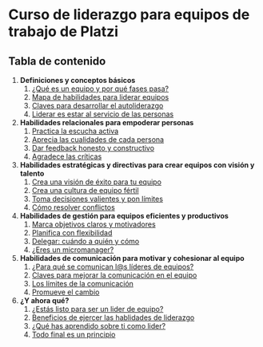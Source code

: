 # Curso de liderazgo para equipos de trabajo de Platzi

## Tabla de contenido

1. **Definiciones y conceptos básicos**
    1. [¿Qué es un equipo y por qué fases pasa?](/definiciones_y_conceptos_basicos/que_es_un_equipo_y_por_que_fases_pasas/que_es_un_equipo_y_por_que_fases_pasas.md)
    2. [Mapa de habilidades para liderar equipos](/definiciones_y_conceptos_basicos/mapa_de_habilidades_para_liderar_equipos/mapa_de_habilidades_para_liderar_equipos.md)
    3. [Claves para desarrollar el autoliderazgo](/definiciones_y_conceptos_basicos/claves_para_desarrollar_el_autoliderazgo/claves_para_desarrollar_el_autoliderazgo.md)
    4. [Liderar es estar al servicio de las personas](/definiciones_y_conceptos_basicos/liderar_es_estar_al_servicio_de_las_personas/liderar_es_estar_al_servicio_de_las_personas.md)
2. **Habilidades relacionales para empoderar personas**
    1. [Practica la escucha activa](/habilidades_relacionales_para_empoderar_personas/practica_la_escucha_activa/practica_la_escucha_activa.md)
    2. [Aprecia las cualidades de cada persona](/habilidades_relacionales_para_empoderar_personas/aprecia_las_cualidades_de_cada_persona/aprecia_las_cualidades_de_cada_persona.md)
    3. [Dar feedback honesto y constructivo](/habilidades_relacionales_para_empoderar_personas/dar_feedback_honesto_y_constructivo/dar_feedback_honesto_y_constructivo.md)
    4. [Agradece las críticas](/habilidades_relacionales_para_empoderar_personas/agradece_las_criticas/agradece_las_criticas.md)
3. **Habilidades estratégicas y directivas para crear equipos con visión y talento**
    1. [Crea una visión de éxito para tu equipo](/habilidades_estrategicas_y_directas_para_crear_equipos_con_vision_y_talento/crea_una_vision_de_exito_para_tu_equipo/crea_una_vision_de_exito_para_tu_equipo.md)
    2. [Crea una cultura de equipo fértil](/habilidades_estrategicas_y_directas_para_crear_equipos_con_vision_y_talento/crea_una_cultura_de_equipo_fertil/crea_una_cultura_de_equipo_fertil.md)
    3. [Toma decisiones valientes y pon límites](/habilidades_estrategicas_y_directas_para_crear_equipos_con_vision_y_talento/toma_decisiones_valientes_y_pon_limites/toma_decisiones_valientes_y_pon_limites.md)
    4. [Cómo resolver conflictos](/habilidades_estrategicas_y_directas_para_crear_equipos_con_vision_y_talento/como_resolver_conflictos/como_resolver_conflictos.md)
4. **Habilidades de gestión para equipos eficientes y productivos**
    1. [Marca objetivos claros y motivadores](/habilidades_de_gestion_para_equipos_eficientes_y_productivos/marca_objetivos_claros_y_motivadores/marca_objetivos_claros_y_motivadores.md)
    2. [Planifica con flexibilidad](/habilidades_de_gestion_para_equipos_eficientes_y_productivos/planifica_con_flexibilidad/planifica_con_flexibilidad.md)
    3. [Delegar: cuándo a quién y cómo](/habilidades_de_gestion_para_equipos_eficientes_y_productivos/delegar_cuando_a_quien_y_como/delegar_cuando_a_quien_y_como.md)
    4. [¿Eres un micromanager?](/habilidades_de_gestion_para_equipos_eficientes_y_productivos/eres_un_micromanager/eres_un_micromanager.md)
5. **Habilidades de comunicación para motivar y cohesionar al equipo**
    1. [¿Para qué se comunican l@s líderes de equipos?](/habilidades_de_comunicacion_para_motivar_y_cohesionar_al_equipo/para_que_se_comunican_l@s_lideres_de_equipos/para_que_se_comunican_l@s_lideres_de_equipos.md)
    2. [Claves para mejorar la comunicación en el equipo](/habilidades_de_comunicacion_para_motivar_y_cohesionar_al_equipo/claves_para_mejorar_la_comunicacion_en_el_equipo/claves_para_mejorar_la_comunicacion_en_el_equipo.md)
    3. [Los límites de la comunicación](/habilidades_de_comunicacion_para_motivar_y_cohesionar_al_equipo/los_limites_de_la_comunicacion/los_limites_de_la_comunicacion.md)
    4. [Promueve el cambio](/habilidades_de_comunicacion_para_motivar_y_cohesionar_al_equipo/promueve_el_cambio/promueve_el_cambio.md)
6. **¿Y ahora qué?**
    1. [¿Estás listo para ser un lider de equipo?](/y_ahora_que/estas_listo_para_ser_un_lider_de_equipo/estas_listo_para_ser_un_lider_de_equipo.md)
    2. [Beneficios de ejercer las hablidades de liderazgo](/y_ahora_que/beneficios_de_ejercer_las_habilidades_de_liderazgo/beneficios_de_ejercer_las_habilidades_de_liderazgo.md)
    3. [¿Qué has aprendido sobre ti como lider?](/y_ahora_que/que_has_aprendido_sobre_ti_como_lider/que_has_aprendido_sobre_ti_como_lider.md)
    4. [Todo final es un principio](/y_ahora_que/todo_final_es_un_principio/todo_final_es_un_principio.md)
